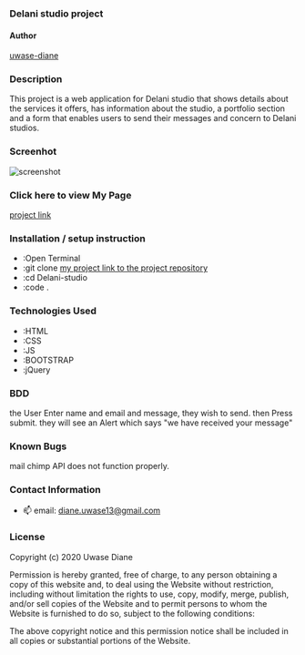###  Delani studio project
#### Author

[uwase-diane](https://github.com/uwase-diane)

### Description
This project is a web application for Delani studio that shows details about the services it offers, has information about the studio, a portfolio section and a form that enables users to send their messages and concern to Delani studios.



### Screenhot
![screenshot](https://res.cloudinary.com/auca/image/upload/v1601810621/screencapture-file-home-uwase-Documents-moringa-school-projects-delani-studio-project-index-html-2020-10-04-06_24_07_asenzv.png)

### Click here to view My Page 

[project link](https://uwase-diane.github.io/delani-studio-project/)



### Installation / setup instruction

* :Open Terminal
* :git clone [my project link to the project repository](https://github.com/uwase-diane/delani-studio-project.git)
* :cd Delani-studio
* :code . 

### Technologies Used
 * :HTML 
 * :CSS
 * :JS  
 * :BOOTSTRAP 
 * :jQuery

### BDD
the User Enter name and email and message, they wish to send. then Press submit.
they will see an Alert which says "we have received your message"

### Known Bugs
mail chimp API does not function properly.

### Contact Information
 - 📫  email: diane.uwase13@gmail.com

### License
Copyright (c) 2020 Uwase Diane

Permission is hereby granted, free of charge, to any person obtaining a copy of this website and, to deal using the Website without restriction, including without limitation the rights to use, copy, modify, merge, publish, and/or sell copies of the Website and to permit persons to whom the Website is furnished to do so, subject to the following conditions:

The above copyright notice and this permission notice shall be included in all copies or substantial portions of the Website.
